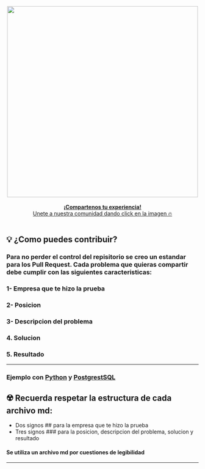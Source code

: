 <div align="center">	
	<p>	
		<a href="https://discord.gg/Kb4HVME4">	
      <div>	
				<img src="https://www.notion.so/image/https%3A%2F%2Fi.pinimg.com%2Foriginals%2Fcd%2F6f%2F24%2Fcd6f240d6467e74b1452991a638adf99.gif?table=block&id=9b740549-b011-4b99-9927-e91790533f8c&spaceId=a9d36594-1665-45ff-932b-4755ba070870&userId=ccab96d6-7baa-427d-8675-40b1b50c8e4b&cache=v2" width="500"  alt="">	
			</div>	
      <br>
			<b>¡Compartenos tu experiencia!</b>	
			<div>Unete a nuestra comunidad dando click en la imagen 🔥 </div>
			</br>
		</a>	
	</p>	
</div>	


## 💡 ¿Como puedes contribuir?

### Para no perder el control del repisitorio se creo un estandar para los Pull Request. Cada problema que quieras compartir debe cumplir con las siguientes caracteristicas:

### 1- Empresa que te hizo la prueba
### 2- Posicion
### 3- Descripcion del problema
### 4. Solucion
### 5. Resultado

---

### Ejemplo con [Python](https://github.com/joseluistello/Interview-questions/blob/main/Python/CalcularLongitudDeLista.md) y [PostgrestSQL](https://github.com/joseluistello/Interview-questions/blob/main/PostgreSQL/SalariesDifference.md)

## ☢️ Recuerda respetar la estructura de cada archivo md:
- Dos signos ## para la empresa que te hizo la prueba
- Tres signos ### para la posicion, descripcion del problema, solucion y resultado

#### Se utiliza un archivo md por cuestiones de legibilidad
---


